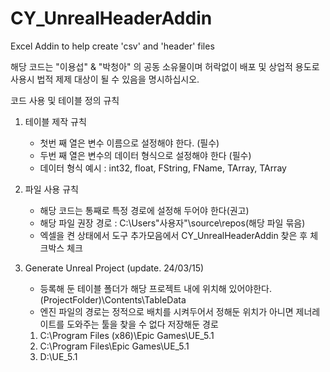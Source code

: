 # CY_UnrealHeaderAddin
Excel Addin to help create 'csv' and 'header' files

해당 코드는 "이용섭" & "박청아" 의 공동 소유물이며 허락없이 배포 및 상업적 용도로 사용시
법적 제제 대상이 될 수 있음을 명시하십시오.


코드 사용 및 테이블 정의 규칙

1. 테이블 제작 규칙
   -  첫번 째 열은 변수 이름으로 설정해야 한다. (필수)
   -  두번 째 열은 변수의 데이터 형식으로 설정해야 한다 (필수)
   -  데이터 형식 예시 : int32, float, FString, FName, TArray<int32>, TArray<FString>

2. 파일 사용 규칙
   -  해당 코드는 통째로 특정 경로에 설정해 두어야 한다(권고)
   -  해당 파일 권장 경로  :  C:\Users\"사용자"\source\repos\(해당 파일 묶음)
   -  엑셀을 켠 상태에서 도구 추가모음에서 CY_UnrealHeaderAddin 찾은 후 체크박스 체크

3. Generate Unreal Project (update. 24/03/15)
   - 등록해 둔 테이블 폴더가 해당 프로젝트 내에 위치해 있어야한다.
	(ProjectFolder)\Contents\TableData
   - 엔진 파일의 경로는 정적으로 배치를 시켜두어서
	정해둔 위치가 아니면 제너레이트를 도와주는 툴을 찾을 수 없다
	저장해둔 경로
	1) C:\Program Files (x86)\Epic Games\UE_5.1
	2) C:\Program Files\Epic Games\UE_5.1
	3) D:\UE_5.1
